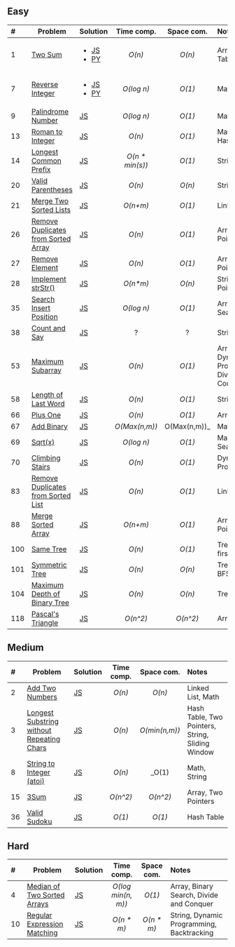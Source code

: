 ## Easy

| #    | Problem                                                                                                   | Solution                                                                      |   Time comp.    |  Space com.  | Notes                                          |
| :--- | --------------------------------------------------------------------------------------------------------- | :---------------------------------------------------------------------------- | :-------------: | :----------: | :--------------------------------------------- |
| 1    | [Two Sum](https://leetcode.com/problems/two-sum/)                                                         | <ul><li>[JS](js/two-sum.js)</li> <li>[PY](python/two-sum.py)</li></ul>        |     _O(n)_      |    _O(n)_    | Array, Hash Table                              |
| 7    | [Reverse Integer](https://leetcode.com/problems/reverse-integer/)                                         | <ul><li>[JS](js/reverse-integer.js)</li><li>[PY](python/two-sum.py)</li></ul> |   _O(log n)_    |    _O(1)_    | Math, Array                                    |
| 9    | [Palindrome Number](https://leetcode.com/problems/palindrome-number/)                                     | [JS](js/palindrome-number.js)                                                 |   _O(log n)_    |    _O(1)_    | Math, Array                                    |
| 13   | [Roman to Integer](https://leetcode.com/problems/roman-to-integer/)                                       | [JS](js/roman-to-integer.js)                                                  |     _O(n)_      |    _O(1)_    | Math, String, Hash Table                       |
| 14   | [Longest Common Prefix](https://leetcode.com/problems/longest-common-prefix/)                             | [JS](js/longest-common-prefix.js)                                             | _O(n * min(s))_ |    _O(1)_    | String, Array                                  |
| 20   | [Valid Parentheses](https://leetcode.com/problems/valid-parentheses/)                                     | [JS](js/valid-parentheses.js)                                                 |     _O(n)_      |    _O(n)_    | String, Stack                                  |
| 21   | [Merge Two Sorted Lists](https://leetcode.com/problems/merge-two-sorted-lists/)                           | [JS](js/merge-two-sorted-lists.js)                                            |    _O(n+m)_     |    _O(1)_    | Linked List                                    |
| 26   | [Remove Duplicates from Sorted Array](https://leetcode.com/problems/remove-duplicates-from-sorted-array/) | [JS](js/remove-duplicates-sorted-array.js)                                    |     _O(n)_      |    _O(1)_    | Array, Two Pointers                            |
| 27   | [Remove Element](https://leetcode.com/problems/remove-element/)                                           | [JS](js/remove-element.js)                                                    |     _O(n)_      |    _O(1)_    | Array, Two Pointers                            |
| 28   | [Implement strStr()](https://leetcode.com/problems/implement-strstr/)                                     | [JS](js/implement-strStr.js)                                                  |    _O(n*m)_     |    _O(n)_    | String, Two Pointers                           |
| 35   | [Search Insert Position](https://leetcode.com/problems/search-insert-position/)                           | [JS](js/search-insert-position.js)                                            |   _O(log n)_    |    _O(1)_    | Array, Binary Search                           |
| 38   | [Count and Say](https://leetcode.com/problems/count-and-say/)                                             | [JS](js/count-and-say.js)                                                     |        ?        |      ?       | String                                         |
| 53   | [Maximum Subarray](https://leetcode.com/problems/maximum-subarray/)                                       | [JS](js/maximum-subarray.js)                                                  |     _O(n)_      |    _O(1)_    | Array, Dynamic Programming, Divide and Conquer |
| 58   | [Length of Last Word](https://leetcode.com/problems/length-of-last-word/)                                 | [JS](js/length-of-last-word.js)                                               |     _O(n)_      |    _O(1)_    | String                                         |
| 66   | [Plus One](https://leetcode.com/problems/plus-one/)                                                       | [JS](js/plus-one.js)                                                          |     _O(n)_      |    _O(1)_    | Array                                          |
| 67   | [Add Binary](https://leetcode.com/problems/add-binary/)                                                   | [JS](js/add-binary.js)                                                        |  _O(Max(n,m))_  | O(Max(n,m))_ | Math, String                                   |
| 69   | [Sqrt(x)](https://leetcode.com/problems/sqrtx/)                                                           | [JS](js/sqrt(x).js)                                                           |   _O(log n)_    |    _O(1)_    | Math, Binary Search                            |
| 70   | [Climbing Stairs](https://leetcode.com/problems/climbing-stairs/)                                         | [JS](js/climbing-stairs.js)                                                   |     _O(n)_      |    _O(1)_    | Dynamic Programming                            |
| 83   | [Remove Duplicates from Sorted List](https://leetcode.com/problems/remove-duplicates-from-sorted-list/)   | [JS](js/remove-duplicates-from-sorted-list.js)                                |     _O(n)_      |    _O(1)_    | Linked List                                    |
| 88   | [Merge Sorted Array](https://leetcode.com/problems/merge-sorted-array/)                                   | [JS](js/merge-sorted-array.js)                                                |    _O(n+m)_     |    _O(1)_    | Array, Two Pointers                            |
| 100  | [Same Tree](https://leetcode.com/problems/same-tree/)                                                     | [JS](js/same-tree.js)                                                         |     _O(n)_      |    _O(1)_    | Tree, Depth-first Search                       |
| 101  | [Symmetric Tree](https://leetcode.com/problems/symmetric-tree/)                                           | [JS](js/symmetric-tree.js)                                                    |     _O(n)_      |    _O(n)_    | Tree, DFS, BFS                                 |
| 104  | [Maximum Depth of Binary Tree](https://leetcode.com/problems/maximum-depth-of-binary-tree/)               | [JS](js/max-depth-binary-tree.js)                                             |     _O(n)_      |    _O(n)_    | Tree, DFS                                      |
| 118  | [Pascal's Triangle](https://leetcode.com/problems/pascals-triangle/)                                      | [JS](js/pascals-triangle.js)                                                  |    _O(n^2)_     |   _O(n^2)_   | Array                                          |


## Medium

| #    | Problem                                                                                                                    | Solution                                              | Time comp. |  Space com.   | Notes                                            |
| :--- | -------------------------------------------------------------------------------------------------------------------------- | :---------------------------------------------------- | :--------: | :-----------: | :----------------------------------------------- |
| 2    | [Add Two Numbers](https://leetcode.com/problems/add-two-numbers/)                                                          | [JS](js/add-two-numbers.js)                           |   _O(n)_   |    _O(n)_     | Linked List, Math                                |
| 3    | [Longest Substring without Repeating Chars](https://leetcode.com/problems/longest-substring-without-repeating-characters/) | [JS](js/longest-substring-without-repeating-chars.js) |   _O(n)_   | _O(min(n,m))_ | Hash Table, Two Pointers, String, Sliding Window |
| 8    | [String to Integer (atoi)](https://leetcode.com/problems/string-to-integer-atoi/)                                          | [JS](js/string-to-integer-atoi.js)                    |   _O(n)_   |     _O(1)     | Math, String                                     |
| 15   | [3Sum](https://leetcode.com/problems/3sum/)                                                                                | [JS](js/3sum.js)                                      |  _O(n^2)_  |   _O(n^2)_    | Array, Two Pointers                              |
| 36   | [Valid Sudoku](https://leetcode.com/problems/valid-sudoku/)                                                                | [JS](js/valid-sudoku.js)                              |   _O(1)_   |    _O(1)_     | Hash Table                                       |

## Hard

| #    | Problem                                                                                   | Solution                                |     Time comp.     | Space com. | Notes                                     |
| :--- | ----------------------------------------------------------------------------------------- | :-------------------------------------- | :----------------: | :--------: | :---------------------------------------- |
| 4    | [Median of Two Sorted Arrays](https://leetcode.com/problems/median-of-two-sorted-arrays/) | [JS](js/median-two-sorted-arrays.js)    | _O(log min(n, m))_ |   _O(1)_   | Array, Binary Search, Divide and Conquer  |
| 10   | [Regular Expression Matching](https://leetcode.com/problems/regular-expression-matching/) | [JS](js/regular-expression-matching.js) |     _O(n * m)_     | _O(n * m)_ | String, Dynamic Programming, Backtracking |